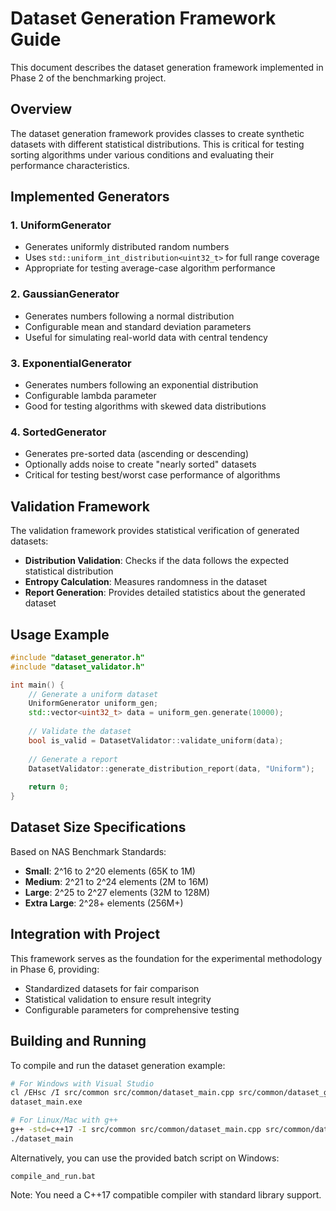 # Dataset Generation Framework Guide

This document describes the dataset generation framework implemented in Phase 2 of the benchmarking project.

## Overview

The dataset generation framework provides classes to create synthetic datasets with different statistical distributions. This is critical for testing sorting algorithms under various conditions and evaluating their performance characteristics.

## Implemented Generators

### 1. UniformGenerator
- Generates uniformly distributed random numbers
- Uses `std::uniform_int_distribution<uint32_t>` for full range coverage
- Appropriate for testing average-case algorithm performance

### 2. GaussianGenerator
- Generates numbers following a normal distribution
- Configurable mean and standard deviation parameters
- Useful for simulating real-world data with central tendency

### 3. ExponentialGenerator
- Generates numbers following an exponential distribution
- Configurable lambda parameter
- Good for testing algorithms with skewed data distributions

### 4. SortedGenerator
- Generates pre-sorted data (ascending or descending)
- Optionally adds noise to create "nearly sorted" datasets
- Critical for testing best/worst case performance of algorithms

## Validation Framework

The validation framework provides statistical verification of generated datasets:

- **Distribution Validation**: Checks if the data follows the expected statistical distribution
- **Entropy Calculation**: Measures randomness in the dataset
- **Report Generation**: Provides detailed statistics about the generated dataset

## Usage Example

```cpp
#include "dataset_generator.h"
#include "dataset_validator.h"

int main() {
    // Generate a uniform dataset
    UniformGenerator uniform_gen;
    std::vector<uint32_t> data = uniform_gen.generate(10000);
    
    // Validate the dataset
    bool is_valid = DatasetValidator::validate_uniform(data);
    
    // Generate a report
    DatasetValidator::generate_distribution_report(data, "Uniform");
    
    return 0;
}
```

## Dataset Size Specifications

Based on NAS Benchmark Standards:
- **Small**: 2^16 to 2^20 elements (65K to 1M)
- **Medium**: 2^21 to 2^24 elements (2M to 16M)
- **Large**: 2^25 to 2^27 elements (32M to 128M)
- **Extra Large**: 2^28+ elements (256M+)

## Integration with Project

This framework serves as the foundation for the experimental methodology in Phase 6, providing:
- Standardized datasets for fair comparison
- Statistical validation to ensure result integrity
- Configurable parameters for comprehensive testing

## Building and Running

To compile and run the dataset generation example:

```bash
# For Windows with Visual Studio
cl /EHsc /I src/common src/common/dataset_main.cpp src/common/dataset_generator.cpp src/common/dataset_validator.cpp /Fe:dataset_main.exe
dataset_main.exe

# For Linux/Mac with g++
g++ -std=c++17 -I src/common src/common/dataset_main.cpp src/common/dataset_generator.cpp src/common/dataset_validator.cpp -o dataset_main
./dataset_main
```

Alternatively, you can use the provided batch script on Windows:
```
compile_and_run.bat
```

Note: You need a C++17 compatible compiler with standard library support.